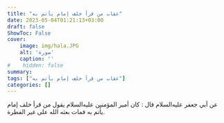 ```yaml
---
title: "عقاب من قرأ خلف إمام يأتم به"
date: 2023-05-04T01:21:13+03:00
draft: false
ShowToc: False
cover:
    image: img/hala.JPG
    alt: 'صورة'
    caption: ''
#    hidden: false
summary: 
tags: ["عقاب من قرأ خلف إمام يأتم به"]
categories: []
---
```

عن
أبي جعفر عليه‌السلام قال : كان أمير المؤمنين عليه‌السلام يقول من قرأ خلف إمام
يأتم به فمات بعثه الله على غير الفطرة.

